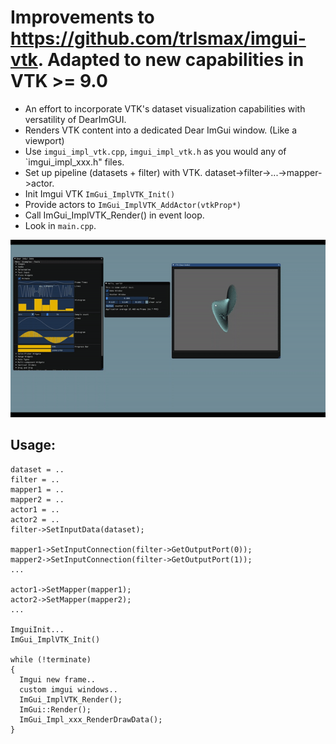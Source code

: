 
# Improvements to https://github.com/trlsmax/imgui-vtk. Adapted to new capabilities in VTK >= 9.0 

* An effort to incorporate VTK's dataset visualization capabilities with versatility of DearImGUI.
* Renders VTK content into a dedicated Dear ImGui window. (Like a viewport)
* Use `imgui_impl_vtk.cpp`, `imgui_impl_vtk.h` as you would any of `imgui_impl_xxx.h" files.
* Set up pipeline (datasets + filter) with VTK. dataset->filter->...->mapper->actor.
* Init Imgui VTK `ImGui_ImplVTK_Init()`
* Provide actors to `ImGui_ImplVTK_AddActor(vtkProp*)`
* Call ImGui_ImplVTK_Render() in event loop.
* Look in `main.cpp`.

![](vtkImGuiDemo.gif)

## Usage:

```
dataset = ..
filter = ..
mapper1 = ..
mapper2 = ..
actor1 = ..
actor2 = ..
filter->SetInputData(dataset);

mapper1->SetInputConnection(filter->GetOutputPort(0));
mapper2->SetInputConnection(filter->GetOutputPort(1));
...

actor1->SetMapper(mapper1);
actor2->SetMapper(mapper2);
...

ImguiInit...
ImGui_ImplVTK_Init()

while (!terminate)
{
  Imgui new frame..
  custom imgui windows..
  ImGui_ImplVTK_Render();
  ImGui::Render();
  ImGui_Impl_xxx_RenderDrawData();
}
```